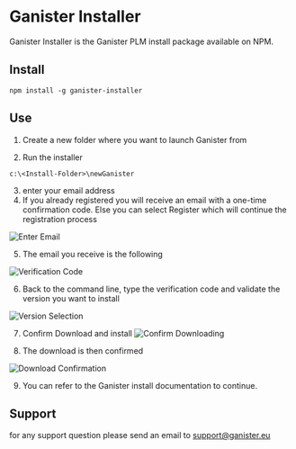# Ganister Installer

Ganister Installer is the Ganister PLM install package available on NPM.

## Install

```
npm install -g ganister-installer
```

## Use

1. Create a new folder where you want to launch Ganister from

2. Run the installer
```
c:\<Install-Folder>\newGanister
```
3. enter your email address
4. If you already registered you will receive an email with a one-time confirmation code. Else you can select Register which will continue the registration process

![Enter Email](https://raw.githubusercontent.com/YMA-MDL/ganister-installer/master/assets/images/step2.png "Enter Email")

5. The email you receive is the following 

![Verification Code](https://raw.githubusercontent.com/YMA-MDL/ganister-installer/master/assets/images/verifCode.png "Verification Code")

6. Back to the command line, type the verification code and validate the version you want to install

![Version Selection](https://raw.githubusercontent.com/YMA-MDL/ganister-installer/master/assets/images/selectVersion.png "Version Selection")

7. Confirm Download and install
![Confirm Downloading](https://raw.githubusercontent.com/YMA-MDL/ganister-installer/master/assets/images/validDownload.png "Confirm Downloading")

8. The download is then confirmed

![Download Confirmation](https://raw.githubusercontent.com/YMA-MDL/ganister-installer/master/assets/images/downloadDone.png "Download Confirmation")

9. You can refer to the Ganister install documentation to continue.

## Support

for any support question please send an email to [support@ganister.eu](support@ganister.eu)

